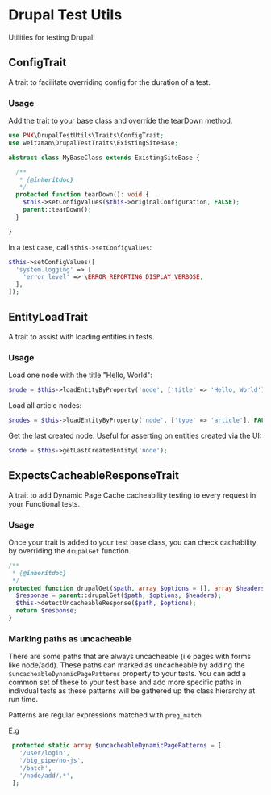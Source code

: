 # Drupal Test Utils

Utilities for testing Drupal!

## ConfigTrait

A trait to facilitate overriding config for the duration of a test.

### Usage

Add the trait to your base class and override the tearDown method.

```php
use PNX\DrupalTestUtils\Traits\ConfigTrait;
use weitzman\DrupalTestTraits\ExistingSiteBase;

abstract class MyBaseClass extends ExistingSiteBase {

  /**
   * {@inheritdoc}
   */
  protected function tearDown(): void {
    $this->setConfigValues($this->originalConfiguration, FALSE);
    parent::tearDown();
  }

}
```

In a test case, call `$this->setConfigValues`:

```php
$this->setConfigValues([
  'system.logging' => [
    'error_level' => \ERROR_REPORTING_DISPLAY_VERBOSE,
  ],
]);
```

## EntityLoadTrait

A trait to assist with loading entities in tests.

### Usage

Load one node with the title "Hello, World":

```php
$node = $this->loadEntityByProperty('node', ['title' => 'Hello, World']);
```

Load all article nodes:

```php
$nodes = $this->loadEntityByProperty('node', ['type' => 'article'], FALSE);
```

Get the last created node. Useful for asserting on entities created via the UI:

```php
$node = $this->getLastCreatedEntity('node');
```

## ExpectsCacheableResponseTrait

A trait to add Dynamic Page Cache cacheability testing to every request in your Functional tests.

### Usage

Once your trait is added to your test base class, you can check cachability by overriding the `drupalGet` function.

```php
/**
 * {@inheritdoc}
 */
protected function drupalGet($path, array $options = [], array $headers = []): string {
  $response = parent::drupalGet($path, $options, $headers);
  $this->detectUncacheableResponse($path, $options);
  return $response;
}
```

### Marking paths as uncacheable

There are some paths that are always uncacheable (i.e pages with forms like node/add). These paths can marked as uncacheable
by adding the `$uncacheableDynamicPagePatterns` property to your tests. You can add a common set of these to your test base
and add more specific paths in indivdual tests as these patterns will be gathered up the class hierarchy at run time.

Patterns are regular expressions matched with `preg_match`

E.g
```php
 protected static array $uncacheableDynamicPagePatterns = [
   '/user/login',
   '/big_pipe/no-js',
   '/batch',
   '/node/add/.*',
 ];
```
